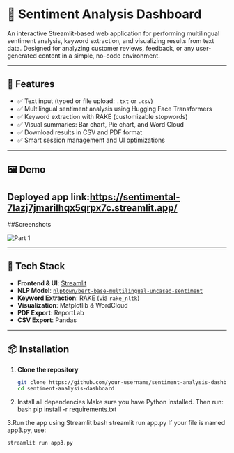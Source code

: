 # 🧠 Sentiment Analysis Dashboard

An interactive Streamlit-based web application for performing multilingual sentiment analysis, keyword extraction, and visualizing results from text data. Designed for analyzing customer reviews, feedback, or any user-generated content in a simple, no-code environment.

---

## 🚀 Features

- ✅ Text input (typed or file upload: `.txt` or `.csv`)
- ✅ Multilingual sentiment analysis using Hugging Face Transformers
- ✅ Keyword extraction with RAKE (customizable stopwords)
- ✅ Visual summaries: Bar chart, Pie chart, and Word Cloud
- ✅ Download results in CSV and PDF format
- ✅ Smart session management and UI optimizations

---

## 🖼️ Demo
   Deployed app link:https://sentimental-7lazj7jmarilhqx5qrpx7c.streamlit.app/
---
##Screenshots

![Part 1](https://github.com/user-attachments/assets/b31fa4e1-196f-42ea-9605-8f1da475e18e)


---

## 🔧 Tech Stack

- **Frontend & UI**: [Streamlit](https://streamlit.io/)
- **NLP Model**: [`nlptown/bert-base-multilingual-uncased-sentiment`](https://huggingface.co/nlptown/bert-base-multilingual-uncased-sentiment)
- **Keyword Extraction**: RAKE (via `rake_nltk`)
- **Visualization**: Matplotlib & WordCloud
- **PDF Export**: ReportLab
- **CSV Export**: Pandas

---

## 📦 Installation

1. **Clone the repository**
   ```bash
   git clone https://github.com/your-username/sentiment-analysis-dashboard.git
   cd sentiment-analysis-dashboard
2. Install all dependencies
   Make sure you have Python installed. Then run:
   bash
    pip install -r requirements.txt

3.Run the app using Streamlit
      bash
       streamlit run app.py
    If your file is named app3.py, use:

    streamlit run app3.py

